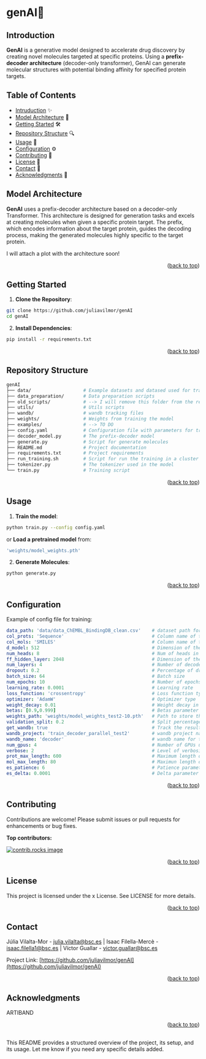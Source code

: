 <a id="readme-top"></a>

# genAI💊

## Introduction
**GenAI** is a generative model designed to accelerate drug discovery by creating novel molecules targeted at specific proteins.
Using a **prefix-decoder architecture** (decoder-only transformer), GenAI can generate molecular structures with potential binding affinity for specified protein targets.

## Table of Contents
- [Intruduction](#introduction) ✨
- [Model Architecture](#model-architecture) 🚀
- [Getting Started](#getting-started) 🛠️
- [Repository Structure](#repository-structure) 🔍
- [Usage](#usage) 📖
- [Configuration](#configuration) ⚙️
- [Contributing](#contributing) 🤝
- [License](#license) 📜
- [Contact](#contact) 📩
- [Acknowledgments](#acknowledgments) 👥

## Model Architecture
**GenAI** uses a prefix-decoder architecture based on a decoder-only Transformer. This architecture is designed for generation tasks and excels at creating molecules when given a specific protein target. The prefix, which encodes information about the target protein, guides the decoding process, making the generated molecules highly specific to the target protein.

I will attach a plot with the architecture soon!

<p align="right">(<a href="#readme-top">back to top</a>)</p>

## Getting Started
1. **Clone the Repository**:
```bash
git clone https://github.com/juliavilmor/genAI
cd genAI
```
2. **Install Dependencies**:
```bash
pip install -r requirements.txt
```

<p align="right">(<a href="#readme-top">back to top</a>)</p>

## Repository Structure
```bash
genAI
├── data/                   # Example datasets and datased used for training
├── data_preparation/       # Data preparation scripts
├── old_scripts/            # --> I will remove this folder from the repo
├── utils/                  # Utils scripts
├── wandb/                  # wandb tracking files
├── weights/                # Weights from training the model
├── examples/               # --> TO DO
├── config.yaml             # Configuration file with parameters for training
├── decoder_model.py        # The prefix-decoder model
├── generate.py             # Script for generate molecules
├── README.md               # Project documentation
├── requirements.txt        # Project requirements
├── run_training.sh         # Script for run the training in a cluster
├── tokenizer.py            # The tokenizer used in the model
└── train.py                # Training script
```

<p align="right">(<a href="#readme-top">back to top</a>)</p>

## Usage
1. **Train the model**:
```bash
python train.py --config config.yaml
```
or **Load a pretrained model** from:
```bash
'weights/model_weights.pth'
```
2. **Generate Molecules**:
```bash
python generate.py
```

<p align="right">(<a href="#readme-top">back to top</a>)</p>


## Configuration
Example of config file for training:

```yaml
data_path: 'data/data_ChEMBL_BindingDB_clean.csv'    # dataset path for training
col_prots: 'Sequence'                                # Column name of the protein sequences
col_mols: 'SMILES'                                   # Column name of the molecular SMILES
d_model: 512                                         # Dimension of the model (embedding)
num_heads: 8                                         # Num of heads in the multi-head self-attention
ff_hidden_layer: 2048                                # Dimension of the feed-forward hidden layer
num_layers: 4                                        # Number of decoder blocks
dropout: 0.2                                         # Percentage of dropout
batch_size: 64                                       # Batch size
num_epochs: 10                                       # Number of epochs to train
learning_rate: 0.0001                                # Learning rate
loss_function: 'crossentropy'                        # Loss function type
optimizer: 'AdamW'                                   # Optimizer type
weight_decay: 0.01                                   # Weight decay in the L2 regularization (adam/adamW optimizer)
betas: [0.9,0.999]                                   # Betas parameter in adamW optimizer
weights_path: 'weights/model_weights_test2-10.pth'   # Path to store the training weights
validation_split: 0.2                                # Split percentage for train and validation datasets
get_wandb: true                                      # Track the results with Weights&Biases
wandb_project: 'train_decoder_parallel_test2'        # wandb project name
wandb_name: 'decoder'                                # wandb name for tracking the job
num_gpus: 4                                          # Number of GPUs used for training
verbose: 2                                           # Level of verbosity: 0, 1, 2
prot_max_length: 600                                 # Maximum length of the protein sequences
mol_max_length: 80                                   # Maximun length of the molecules
es_patience: 6                                       # Patience parameter for early stopping
es_delta: 0.0001                                     # Delta parameter for early stopping
```

<p align="right">(<a href="#readme-top">back to top</a>)</p>

## Contributing
Contributions are welcome! Please submit issues or pull requests for enhancements or bug fixes.

**Top contributors:**

<a href="https://github.com/juliavilmor/genAI/graphs/contributors">
  <img src="https://contrib.rocks/image?repo=juliavilmor/genAI" alt="contrib.rocks image" />
</a>

<p align="right">(<a href="#readme-top">back to top</a>)</p>

## License
This project is licensed under the x License. See LICENSE for more details.

<p align="right">(<a href="#readme-top">back to top</a>)</p>


## Contact
Júlia Vilalta-Mor - julia.vilalta@bsc.es   |   Isaac Filella-Mercè - isaac.filella1@bsc.es   |   Víctor Guallar - victor.guallar@bsc.es

Project Link: [https://github.com/juliavilmor/genAI](https://github.com/juliavilmor/genAI)

<p align="right">(<a href="#readme-top">back to top</a>)</p>


## Acknowledgments
ARTIBAND

<p align="right">(<a href="#readme-top">back to top</a>)</p>


##

This README provides a structured overview of the project, its setup, and its usage. Let me know if you need any specific details added.